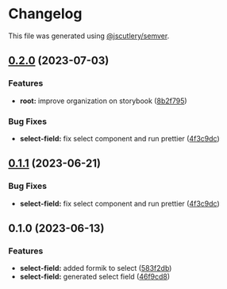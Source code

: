 # Changelog

This file was generated using [@jscutlery/semver](https://github.com/jscutlery/semver).

## [0.2.0](https://github.com/Novatics/novatics-ui/compare/select-field-0.1.0...select-field-0.2.0) (2023-07-03)


### Features

* **root:** improve organization on storybook ([8b2f795](https://github.com/Novatics/novatics-ui/commit/8b2f795811ab8304bb7d6ce2f56311949b3561d1))


### Bug Fixes

* **select-field:** fix select component and run prettier ([4f3c9dc](https://github.com/Novatics/novatics-ui/commit/4f3c9dc0054f09f53f07b2719dffe4185f4b0982))

## [0.1.1](https://github.com/Novatics/novatics-ui/compare/select-field-0.1.0...select-field-0.1.1) (2023-06-21)


### Bug Fixes

* **select-field:** fix select component and run prettier ([4f3c9dc](https://github.com/Novatics/novatics-ui/commit/4f3c9dc0054f09f53f07b2719dffe4185f4b0982))

## 0.1.0 (2023-06-13)


### Features

* **select-field:** added formik to select ([583f2db](https://github.com/Novatics/novatics-ui/commit/583f2db8ee3d9cca1addc97aedcb603005f4cf57))
* **select-field:** generated select field ([46f9cd8](https://github.com/Novatics/novatics-ui/commit/46f9cd8c6641c1b649653c7ed5c6b11807d9a75c))
